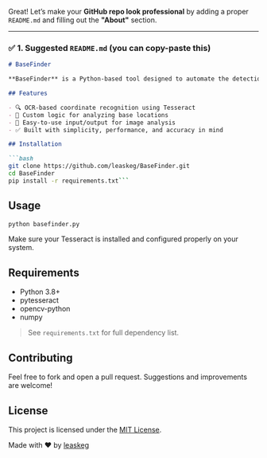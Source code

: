 Great! Let’s make your **GitHub repo look professional** by adding a proper `README.md` and filling out the **"About"** section.

---

### ✅ 1. Suggested `README.md` (you can copy-paste this)

````markdown
# BaseFinder

**BaseFinder** is a Python-based tool designed to automate the detection and tracking of base coordinates from image data, typically used in strategy games or map analysis tools.

## Features

- 🔍 OCR-based coordinate recognition using Tesseract
- 🧠 Custom logic for analyzing base locations
- 📂 Easy-to-use input/output for image analysis
- ✅ Built with simplicity, performance, and accuracy in mind

## Installation

```bash
git clone https://github.com/leaskeg/BaseFinder.git
cd BaseFinder
pip install -r requirements.txt```
````

## Usage

```bash
python basefinder.py
```

Make sure your Tesseract is installed and configured properly on your system.

## Requirements

* Python 3.8+
* pytesseract
* opencv-python
* numpy

> See `requirements.txt` for full dependency list.

## Contributing

Feel free to fork and open a pull request. Suggestions and improvements are welcome!

## License

This project is licensed under the [MIT License](LICENSE).

Made with ❤️ by [leaskeg](https://github.com/leaskeg)
